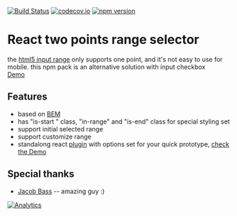 [![Build Status](https://travis-ci.org/seeliang/react-range-selector.svg?branch=master)](https://travis-ci.org/seeliang/react-range-selector)
[![codecov.io](https://codecov.io/github/seeliang/react-range-selector/coverage.svg?branch=master)](https://codecov.io/github/seeliang/react-range-selector?branch=master)
[![npm version](https://badge.fury.io/js/react-two-points-range-selector.svg)](https://badge.fury.io/js/react-two-points-range-selector)

# React two points range selector
the [html5 input range](https://www.w3.org/wiki/HTML/Elements/input/range) only supports one point, and it's not easy to use for mobile. this npm pack is an alternative solution with input checkbox  
[Demo](http://seeliang.github.io/react-range-selector/)

## Features
* based on [BEM](https://css-tricks.com/bem-101/)
* has "is-start " class, "in-range" and "is-end" class for special styling set
* support initial selected range
* support customize range
* standalong react [plugin](https://cdn.rawgit.com/seeliang/react-range-selector/master/build/js/react-range-selector.js) with options set for your quick prototype, [check the Demo](http://seeliang.github.io/react-range-selector/)

## Special thanks
* [Jacob Bass](http://jacobbass.net/resume/) -- amazing guy :)

[![Analytics](https://ga-beacon.appspot.com/UA-71361289-1/two-points/read-me)](https://github.com/igrigorik/ga-beacon)

